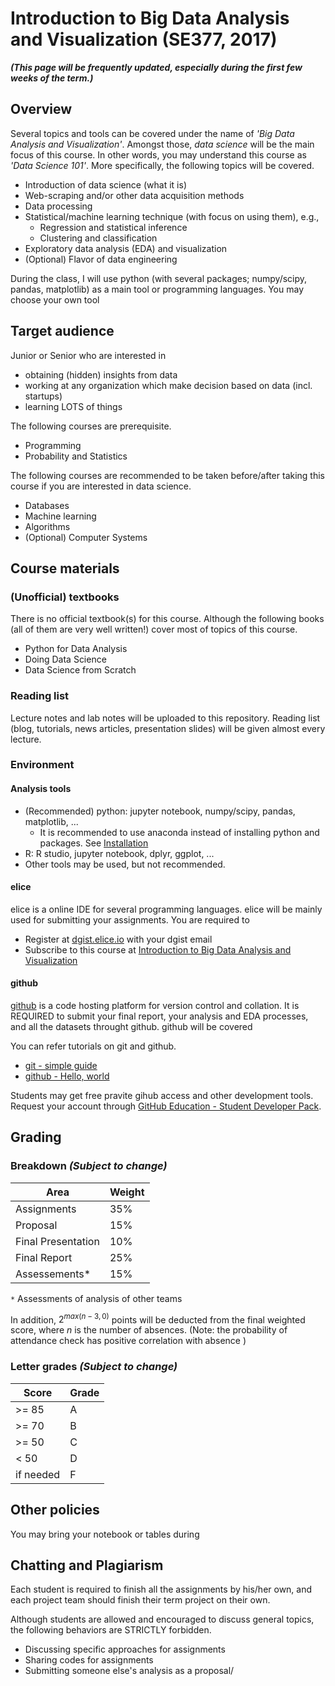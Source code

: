 # Introduction to Big Data Analysis and Visualization (SE377, 2017)

**_(This page will be frequently updated, especially during the first few weeks of the term.)_**

## Overview

Several topics and tools can be covered under the name of _'Big Data Analysis and Visualization'_. Amongst those, _data science_ will be the main focus of this course. In other words, you may understand this course as _'Data Science 101'_. More specifically, the following topics will be covered.

- Introduction of data science (what it is)
- Web-scraping and/or other data acquisition methods
- Data processing
- Statistical/machine learning technique (with focus on using them), e.g.,
  - Regression and statistical inference
  - Clustering and classification
- Exploratory data analysis (EDA) and visualization
- (Optional) Flavor of data engineering

During the class, I will use python (with several packages; numpy/scipy, pandas, matplotlib) as a main tool or programming languages. You may choose your own tool

## Target audience

Junior or Senior who are interested in
- obtaining (hidden) insights from data
- working at any organization which make decision based on data (incl. startups)
- learning LOTS of things

The following courses are prerequisite.
- Programming
- Probability and Statistics

The following courses are recommended to be taken before/after taking this course if you are interested in data science.
- Databases
- Machine learning
- Algorithms
- (Optional) Computer Systems

## Course materials

### (Unofficial) textbooks

There is no official textbook(s) for this course. Although the following books (all of them are very well written!) cover most of topics of this course.

- Python for Data Analysis
- Doing Data Science
- Data Science from Scratch

### Reading list

Lecture notes and lab notes will be uploaded to this repository. Reading list (blog, tutorials, news articles, presentation slides) will be given almost every lecture.

### Environment

#### Analysis tools

- (Recommended) python: jupyter notebook, numpy/scipy, pandas, matplotlib, ...
  - It is recommended to use anaconda instead of installing python and packages. See [Installation](https://docs.continuum.io/anaconda/install/)
- R: R studio, jupyter notebook, dplyr, ggplot, ...
- Other tools may be used, but not recommended.

#### elice

elice is a online IDE for several programming languages. elice will be mainly used for submitting your assignments. You are required to
- Register at [dgist.elice.io](https://dgist.elice.io/) with your dgist email
- Subscribe to this course at [Introduction to Big Data Analysis and Visualization](https://dgist.elice.io/courses/206/)

#### github

[github](https://github.com/) is a code hosting platform for version control and collation. It is REQUIRED to submit your final report, your analysis and EDA processes, and all the datasets throught github. github will be covered

You can refer tutorials on git and github.
- [git - simple guide](https://rogerdudler.github.io/git-guide/index.html)
- [github - Hello, world](https://guides.github.com/activities/hello-world/)

Students may get free pravite gihub access and other development tools. Request your account through [GitHub Education - Student Developer Pack](https://education.github.com/pack).

## Grading

### Breakdown _(Subject to change)_

| Area                | Weight |
|---------------------|--------|
| Assignments         |   35%  |
| Proposal            |   15%  |
| Final Presentation  |   10%  |
| Final Report        |   25%  |
| Assessements*       |   15%  |

`*` Assessments of analysis of other teams

In addition, $2^{max(n - 3, 0)}$ points will be deducted from the final weighted score, where $n$ is the number of absences. (Note: the probability of attendance check has positive correlation with absence )

### Letter grades _(Subject to change)_

| Score | Grade |
|-------|-------|
| >= 85 |   A   |
| >= 70 |   B   |
| >= 50 |   C   |
|  < 50 |   D   |
| if needed | F |

## Other policies

You may bring your notebook or tables during

## Chatting and Plagiarism

Each student is required to finish all the assignments by his/her own, and each project team should finish their term project on their own.

Although students are allowed and encouraged to discuss general topics, the following behaviors are STRICTLY forbidden.
- Discussing specific approaches for assignments
- Sharing codes for assignments
- Submitting someone else's analysis as a proposal/
